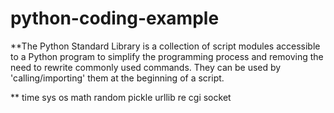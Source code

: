 # python-coding-example

**The Python Standard Library is a collection of script modules accessible to a Python program to simplify the programming process and removing the need to rewrite commonly used commands. They can be used by 'calling/importing' them at the beginning of a script.

**
time
sys
os
math
random
pickle
urllib
re
cgi
socket
